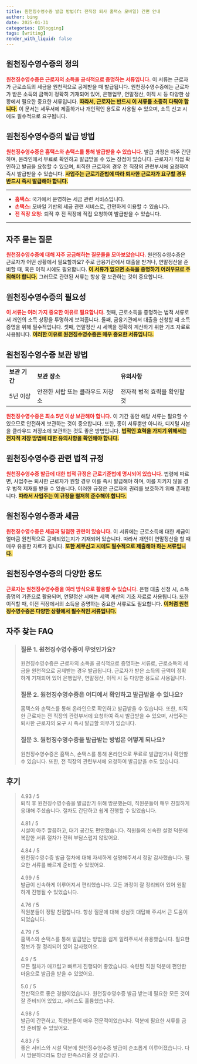 ```yaml
---
title: 원천징수영수증 발급 방법(ft 전직장 퇴사 홈택스 모바일) 간편 안내
author: bing
date: 2025-01-31
categories: [Blogging]
tags: [writing]
render_with_liquid: false
---
```



<h2 id='원천징수영수증의 정의'>원천징수영수증의 정의</h2>

<p><b><span style="color: #ee2323;">원천징수영수증은 근로자의 소득을 공식적으로 증명하는 서류입니다.</span></b> 이 서류는 근로자가 근로소득의 세금을 원천적으로 공제받을 때 발급됩니다. 원천징수영수증에는 근로자가 받은 소득의 금액이 정확히 기재되어 있어, 은행업무, 연말정산, 이직 시 등 다양한 상황에서 필요한 중요한 서류입니다. <b><span style="background-color: #ffe066;">따라서, 근로자는 반드시 이 서류를 소중히 다뤄야 합니다.</span></b> 이 문서는 세무서에 제출하거나 개인적인 용도로 사용될 수 있으며, 소득 신고 시에도 필수적으로 요구됩니다.</p>

<h2 id='원천징수영수증의 발급 방법'>원천징수영수증의 발급 방법</h2>

<p><b><span style="color: #ee2323;">원천징수영수증은 홈택스와 손택스를 통해 발급받을 수 있습니다.</span></b> 발급 과정은 아주 간단하며, 온라인에서 무료로 확인하고 발급받을 수 있는 장점이 있습니다. 근로자가 직접 확인하고 발급을 요청할 수 있으며, 퇴직한 근로자의 경우 전 직장의 관련부서에 요청하여 즉시 발급받을 수 있습니다. <b><span style="background-color: #ffe066;">사업주는 근로기준법에 따라 퇴사한 근로자가 요구할 경우 반드시 즉시 발급해야 합니다.</span></b></p>

<hr />

<ul>
    <li><b><span style="color: #ee2323;">홈택스:</span></b> 국가에서 운영하는 세금 관련 서비스입니다.</li>
    <li><b><span style="color: #ee2323;">손택스:</span></b> 모바일 기반의 세금 관련 서비스로, 간편하게 이용할 수 있습니다.</li>
    <li><b><span style="color: #ee2323;">전 직장 요청:</span></b> 퇴직 후 전 직장에 직접 요청하여 발급받을 수 있습니다.</li>
</ul>

<hr />

<h2 id='자주 묻는 질문'>자주 묻는 질문</h2>

<p><b><span style="color: #ee2323;">원천징수영수증에 대해 자주 궁금해하는 질문들을 모아보았습니다.</span></b> 원천징수영수증은 근로자가 어떤 상황에서 필요할까요? 주로 금융기관에서 대출을 받거나, 연말정산을 준비할 때, 혹은 이직 시에도 필요합니다. <b><span style="background-color: #ffe066;">이 서류가 없으면 소득을 증명하기 어려우므로 주의해야 합니다.</span></b> 그러므로 관련된 서류는 항상 잘 보관하는 것이 중요합니다.</p>

<h2 id='원천징수영수증의 필요성'>원천징수영수증의 필요성</h2>

<p><b><span style="color: #ee2323;">이 서류는 여러 가지 중요한 이유로 필요합니다.</span></b> 첫째, 근로소득을 증명하는 법적 서류로서 개인의 소득 상황을 투명하게 보여줍니다. 둘째, 금융기관에서 대출을 신청할 때 소득 증명을 위해 필수적입니다. 셋째, 연말정산 시 세액을 정확히 계산하기 위한 기초 자료로 사용됩니다. <b><span style="background-color: #ffe066;">이러한 이유로 원천징수영수증은 매우 중요한 서류입니다.</span></b></p>

<h2 id='원천징수영수증 보관 방법'>원천징수영수증 보관 방법</h2>

<table>
    <tr>
        <td><b>보관 기간</b></td>
        <td><b>보관 장소</b></td>
        <td><b>유의사항</b></td>
    </tr>
    <tr>
        <td>5년 이상</td>
        <td>안전한 서랍 또는 클라우드 저장소</td>
        <td>전자적 법적 효력을 확인할 것</td>
    </tr>
</table>

<p><b><span style="color: #ee2323;">원천징수영수증은 최소 5년 이상 보관해야 합니다.</span></b> 이 기간 동안 해당 서류는 필요할 수 있으므로 안전하게 보관하는 것이 중요합니다. 또한, 종이 서류뿐만 아니라, 디지털 사본을 클라우드 저장소에 보관하는 것도 좋은 방법입니다. <b><span style="background-color: #ffe066;">법적인 효력을 가지기 위해서는 전자적 저장 방법에 대한 유의사항을 확인해야 합니다.</span></b></p>

<h2 id='원천징수영수증 관련 법적 규정'>원천징수영수증 관련 법적 규정</h2>

<p><b><span style="color: #ee2323;">원천징수영수증 발급에 대한 법적 규정은 근로기준법에 명시되어 있습니다.</span></b> 법령에 따르면, 사업주는 퇴사한 근로자가 원할 경우 이를 즉시 발급해야 하며, 이를 지키지 않을 경우 법적 제재를 받을 수 있습니다. 이러한 규정은 근로자의 권리를 보호하기 위해 존재합니다. <b><span style="background-color: #ffe066;">따라서 사업주는 이 규정을 철저히 준수해야 합니다.</span></b></p>

<h2 id='원천징수영수증과 세금'>원천징수영수증과 세금</h2>

<p><b><span style="color: #ee2323;">원천징수영수증은 세금과 밀접한 관련이 있습니다.</span></b> 이 서류에는 근로소득에 대한 세금이 얼마큼 원천적으로 공제되었는지가 기재되어 있습니다. 따라서 개인이 연말정산을 할 때 매우 유용한 자료가 됩니다. <b><span style="background-color: #ffe066;">또한 세무신고 시에도 필수적으로 제출해야 하는 서류입니다.</span></b></p>

<h2 id='원천징수영수증의 다양한 용도'>원천징수영수증의 다양한 용도</h2>

<p><b><span style="color: #ee2323;">근로자는 원천징수영수증을 여러 방식으로 활용할 수 있습니다.</span></b> 은행 대출 신청 시, 소득 증명의 기준으로 활용되며, 연말정산 시에는 세액 계산의 기초 자료로 사용됩니다. 또한 이직할 때, 이전 직장에서의 소득을 증명하는 중요한 서류로도 필요합니다. <b><span style="background-color: #ffe066;">이처럼 원천징수영수증은 다양한 상황에서 필수적인 서류입니다.</span></b></p>


<h2 id='자주_찾는_FAQ'>자주 찾는 FAQ</h2>
<div itemscope="" itemtype="https://schema.org/FAQPage"> 
<blockquote> 
<div itemscope="" itemprop="mainEntity" itemtype="https://schema.org/Question"> 
<h3 itemprop="name">질문 1. 원천징수영수증이 무엇인가요?</h3> 
<div itemscope="" itemprop="acceptedAnswer" itemtype="https://schema.org/Answer"> 
<span itemprop="text"> 
<p>원천징수영수증은 근로자의 소득을 공식적으로 증명하는 서류로, 근로소득의 세금을 원천적으로 공제받는 경우 발급됩니다. 근로자가 받은 소득의 금액이 정확하게 기재되어 있어 은행업무, 연말정산, 이직 시 등 다양한 용도로 사용됩니다.</p> 
</span> 
</div> 
</div> 
<div itemscope="" itemprop="mainEntity" itemtype="https://schema.org/Question"> 
<h3 itemprop="name">질문 2. 원천징수영수증은 어디에서 확인하고 발급받을 수 있나요?</h3> 
<div itemscope="" itemprop="acceptedAnswer" itemtype="https://schema.org/Answer"> 
<span itemprop="text"> 
<p>홈택스와 손택스를 통해 온라인으로 확인하고 발급받을 수 있습니다. 또한, 퇴직한 근로자는 전 직장의 관련부서에 요청하여 즉시 발급받을 수 있으며, 사업주는 퇴사한 근로자의 요구 시 즉시 발급할 의무가 있습니다.</p> 
</span> 
</div> 
</div> 
<div itemscope="" itemprop="mainEntity" itemtype="https://schema.org/Question"> 
<h3 itemprop="name">질문 3. 원천징수영수증을 발급받는 방법은 어떻게 되나요?</h3> 
<div itemscope="" itemprop="acceptedAnswer" itemtype="https://schema.org/Answer"> 
<span itemprop="text"> 
<p>원천징수영수증은 홈택스, 손택스를 통해 온라인으로 무료로 발급받거나 확인할 수 있습니다. 또한, 전 직장의 관련부서에 요청하여 발급받을 수도 있습니다.</p> 
</span> 
</div> 
</div> 
</blockquote> 
</div>
<h2 id='후기'>후기</h2>
<div itemscope itemtype="https://schema.org/Product">
  <blockquote>
  <div itemprop="review" itemscope itemtype="https://schema.org/Review">
      <div itemprop="reviewRating" itemscope itemtype="https://schema.org/Rating"> <span itemprop="ratingValue">4.93</span> / <span itemprop="bestRating">5</span> </div>
      <span itemprop="reviewBody">퇴직 후 원천징수영수증을 발급받기 위해 방문했는데, 직원분들이 매우 친절하게 응대해 주셨습니다. 절차도 간단하고 쉽게 진행할 수 있었습니다.</span>
  </div>
  <br>
  <div itemprop="review" itemscope itemtype="https://schema.org/Review">
      <div itemprop="reviewRating" itemscope itemtype="https://schema.org/Rating"> <span itemprop="ratingValue">4.81</span> / <span itemprop="bestRating">5</span> </div>
      <span itemprop="reviewBody">시설이 아주 깔끔하고, 대기 공간도 편안했습니다. 직원들의 신속한 설명 덕분에 복잡한 서류 절차가 전혀 부담스럽지 않았어요.</span>
  </div>
  <br>
  <div itemprop="review" itemscope itemtype="https://schema.org/Review">
      <div itemprop="reviewRating" itemscope itemtype="https://schema.org/Rating"> <span itemprop="ratingValue">4.84</span> / <span itemprop="bestRating">5</span> </div>
      <span itemprop="reviewBody">원천징수영수증 발급 절차에 대해 자세하게 설명해주셔서 정말 감사했습니다. 필요한 서류를 빠르게 준비할 수 있었어요.</span>
  </div>
  <br>
  <div itemprop="review" itemscope itemtype="https://schema.org/Review">
      <div itemprop="reviewRating" itemscope itemtype="https://schema.org/Rating"> <span itemprop="ratingValue">4.99</span> / <span itemprop="bestRating">5</span> </div>
      <span itemprop="reviewBody">발급이 신속하게 이루어져서 편리했습니다. 모든 과정이 잘 정리되어 있어 원활하게 진행될 수 있었습니다.</span>
  </div>
  <br>
  <div itemprop="review" itemscope itemtype="https://schema.org/Review">
      <div itemprop="reviewRating" itemscope itemtype="https://schema.org/Rating"> <span itemprop="ratingValue">4.76</span> / <span itemprop="bestRating">5</span> </div>
      <span itemprop="reviewBody">직원분들이 정말 친절합니다. 항상 질문에 대해 성심껏 대답해 주셔서 큰 도움이 되었습니다.</span>
  </div>
  <br>
  <div itemprop="review" itemscope itemtype="https://schema.org/Review">
      <div itemprop="reviewRating" itemscope itemtype="https://schema.org/Rating"> <span itemprop="ratingValue">4.79</span> / <span itemprop="bestRating">5</span> </div>
      <span itemprop="reviewBody">홈택스와 손택스를 통해 발급받는 방법을 쉽게 알려주셔서 유용했습니다. 필요한 정보가 잘 정리되어 있어 감사했어요.</span>
  </div>
  <br>
  <div itemprop="review" itemscope itemtype="https://schema.org/Review">
      <div itemprop="reviewRating" itemscope itemtype="https://schema.org/Rating"> <span itemprop="ratingValue">4.9</span> / <span itemprop="bestRating">5</span> </div>
      <span itemprop="reviewBody">모든 절차가 매끄럽고 빠르게 진행되어 좋았습니다. 숙련된 직원 덕분에 편안한 마음으로 발급을 받을 수 있었어요.</span>
  </div>
  <br>
  <div itemprop="review" itemscope itemtype="https://schema.org/Review">
      <div itemprop="reviewRating" itemscope itemtype="https://schema.org/Rating"> <span itemprop="ratingValue">5.0</span> / <span itemprop="bestRating">5</span> </div>
      <span itemprop="reviewBody">전반적으로 좋은 경험이었습니다. 원천징수영수증 발급 받는데 필요한 모든 것이 잘 준비되어 있었고, 서비스도 훌륭했습니다.</span>
  </div>
  <br>
  <div itemprop="review" itemscope itemtype="https://schema.org/Review">
      <div itemprop="reviewRating" itemscope itemtype="https://schema.org/Rating"> <span itemprop="ratingValue">4.98</span> / <span itemprop="bestRating">5</span> </div>
      <span itemprop="reviewBody">발급이 간편하고, 직원분들이 매우 전문적이었습니다. 덕분에 필요한 서류를 금방 준비할 수 있었어요.</span>
  </div>
  <br>
  <div itemprop="review" itemscope itemtype="https://schema.org/Review">
      <div itemprop="reviewRating" itemscope itemtype="https://schema.org/Rating"> <span itemprop="ratingValue">4.83</span> / <span itemprop="bestRating">5</span> </div>
      <span itemprop="reviewBody">좋은 서비스와 시설 덕분에 원천징수영수증 발급이 순조롭게 이루어졌습니다. 다시 방문하더라도 항상 만족스러울 것 같습니다.</span>
  </div>
  </blockquote>
</div>
